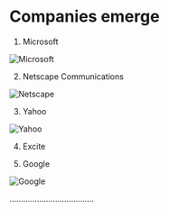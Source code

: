 # __Companies emerge__

1. Microsoft

![Microsoft](https://upload.wikimedia.org/wikipedia/commons/thumb/9/96/Microsoft_logo_%282012%29.svg/330px-Microsoft_logo_%282012%29.svg.png "Microsoft")

2. Netscape Communications

![Netscape](https://upload.wikimedia.org/wikipedia/commons/thumb/6/66/Netscape_logo.svg/330px-Netscape_logo.svg.png "Netscape")

3. Yahoo

![Yahoo](https://upload.wikimedia.org/wikipedia/commons/thumb/3/3a/Yahoo%21_%282019%29.svg/330px-Yahoo%21_%282019%29.svg.png "Yahoo")

4. Excite


5. Google

![Google](https://upload.wikimedia.org/wikipedia/commons/thumb/2/2f/Google_2015_logo.svg/330px-Google_2015_logo.svg.png "Google")

.....................................
